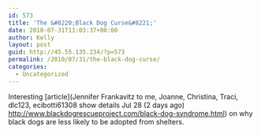 ```yaml
---
id: 573
title: 'The &#8220;Black Dog Curse&#8221;'
date: 2010-07-31T11:03:37+00:00
author: Kelly
layout: post
guid: http://45.55.135.234/?p=573
permalink: /2010/07/31/the-black-dog-curse/
categories:
  - Uncategorized
---
```

Interesting [article](Jennifer Frankavitz  to me, Joanne, Christina, Traci, dlc123, ecibotti61308 	 show details Jul 28 (2 days ago) 	 http://www.blackdogrescueproject.com/black-dog-syndrome.html) on why black dogs are less likely to be adopted from shelters.